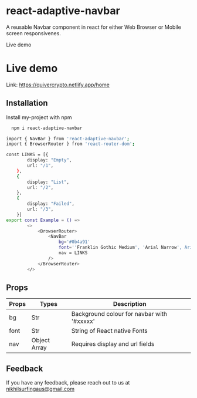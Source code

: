 
# react-adaptive-navbar


A reusable Navbar component in react for either Web Browser or 
Mobile screen responsivenes.


Live demo
# Live demo

Link: https://quivercrypto.netlify.app/home



## Installation

Install my-project with npm

```bash
  npm i react-adaptive-navbar
```
    
```bash
import { NavBar } from 'react-adaptive-navbar';
import { BrowserRouter } from 'react-router-dom';

const LINKS = [{
        display: "Empty",
        url: "/1",
    },
    {
        display: "List",
        url: "/2",
    },
    {
        display: "Failed",
        url: "/3",
    }]
export const Example = () => 
        <>
            <BrowserRouter>
                <NavBar 
                    bg='#0b4a91' 
                    font=''Franklin Gothic Medium', 'Arial Narrow', Arial, sans-serif' 
                    nav = LINKS
                />
            </BrowserRouter>
        </>
```
## Props

| Props | Types  | Description |
| ------------- | ------------- | -------------| 
| bg  | Str  | Background colour for navbar with '#xxxxx' |
| font  | Str  | String of React native Fonts |
| nav  | Object Array  | Requires display and url fields |

## Feedback

If you have any feedback, please reach out to us at nikhilsurfingaus@gmail.com

